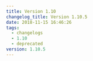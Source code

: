 ```yaml
---
title: Version 1.10
changelog_title: Version 1.10.5
date: 2018-11-15 16:46:26
tags:
  - changelogs
  - 1.10
  - deprecated
version: 1.10.5
---
```


<script src="https://gist.github.com/spinnaker-release/1e97e8c6991e750fa12a70325221da45.js"/>

